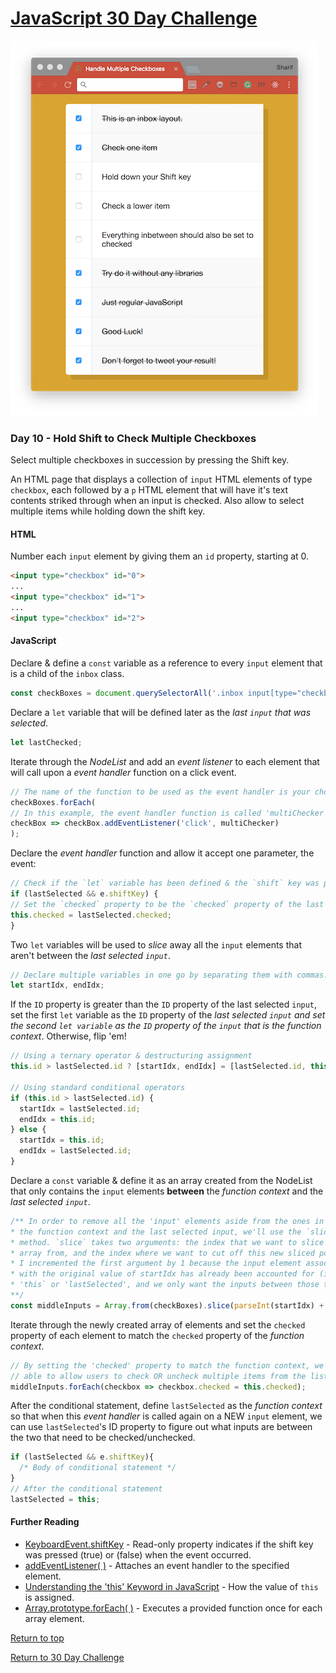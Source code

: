 # [JavaScript 30 Day Challenge](https://javascript30.com/)
![JavaScript30](./day10Checkboxes.png)

### Day 10 - Hold Shift to Check Multiple Checkboxes
Select multiple checkboxes in succession by pressing the Shift key.

An HTML page that displays a collection of `input` HTML elements of type `checkbox`, each followed by a `p` HTML element that will have it's text contents striked through when an input is checked. Also allow to select multiple items while holding down the shift key.

#### HTML
Number each `input` element by giving them an `id` property, starting at 0.
```html
<input type="checkbox" id="0">
...
<input type="checkbox" id="1">
...
<input type="checkbox" id="2">
```

#### JavaScript
Declare & define a `const` variable as a reference to every `input` element
that is a child of the `inbox` class.  
```js
const checkBoxes = document.querySelectorAll('.inbox input[type="checkbox"]');
```
Declare a `let` variable that will be defined later as the _last `input` that was selected_.  
```js
let lastChecked;
```
Iterate through the _NodeList_ and add an _event listener_ to each element that will
call upon a _event handler_ function on a click event.
```js
// The name of the function to be used as the event handler is your choice.
checkBoxes.forEach(
// In this example, the event handler function is called 'multiChecker'.
checkBox => checkBox.addEventListener('click', multiChecker)
);
```
Declare the _event handler_ function and allow it accept one parameter, the event:
```js
// Check if the `let` variable has been defined & the `shift` key was pressed.
if (lastSelected && e.shiftKey) {
// Set the `checked` property to be the `checked` property of the last `input` that was selected.
this.checked = lastSelected.checked;
}
```
Two `let` variables will be used to _slice_ away all the `input` elements that aren't between the _last
selected `input`_.
```js
// Declare multiple variables in one go by separating them with commas.
let startIdx, endIdx;
```
If the `ID` property is greater than the `ID` property of the last selected `input`, set the first `let` variable as the `ID` property of the _last selected `input` and set the second `let variable` as the `ID` property of the `input` that is the function context_. Otherwise, flip 'em!
```js
// Using a ternary operator & destructuring assignment
this.id > lastSelected.id ? [startIdx, endIdx] = [lastSelected.id, this.id] : [startIdx, endIdx] = [this.id, lastSelected.id];

// Using standard conditional operators
if (this.id > lastSelected.id) {
  startIdx = lastSelected.id;
  endIdx = this.id;
} else {
  startIdx = this.id;
  endIdx = lastSelected.id;
}
```
Declare a `const` variable & define it as an array created from the NodeList that only contains the `input` elements **between** the _function context_ and the _last selected `input`_.
```js
/** In order to remove all the 'input' elements aside from the ones in between
* the function context and the last selected input, we'll use the `slice`
* method. `slice` takes two arguments: the index that we want to slice our
* array from, and the index where we want to cut off this new sliced portion.
* I incremented the first argument by 1 because the input element associated
* with the original value of startIdx has already been accounted for (it's either
* 'this` or 'lastSelected', and we only want the inputs between those two).
**/
const middleInputs = Array.from(checkBoxes).slice(parseInt(startIdx) + 1, endIdx);
```
Iterate through the newly created array of elements and set the `checked` property of each element to match the `checked` property of the _function context_.
```js
// By setting the 'checked' property to match the function context, we're
// able to allow users to check OR uncheck multiple items from the list. WOOOO!
middleInputs.forEach(checkbox => checkbox.checked = this.checked);
```
After the conditional statement, define `lastSelected` as the _function context_ so that when this _event handler_ is called again on a NEW `input` element, we can use `lastSelected`'s ID property to figure out what inputs are between the two that need to be checked/unchecked.
```js
if (lastSelected && e.shiftKey){
  /* Body of conditional statement */
}
// After the conditional statement
lastSelected = this;
```

#### Further Reading
- [KeyboardEvent.shiftKey](https://developer.mozilla.org/en-US/docs/Web/API/KeyboardEvent/shiftKey) - Read-only property indicates if the shift key was pressed (true) or (false) when the event occurred.
- [addEventListener( )](https://www.w3schools.com/js/js_htmldom_eventlistener.asp) - Attaches an event handler to the specified element.
- [Understanding the 'this' Keyword in JavaScript](https://medium.com/quick-code/understanding-the-this-keyword-in-javascript-cb76d4c7c5e8) - How the value of `this` is assigned.
- [Array.prototype.forEach( )](https://developer.mozilla.org/en-US/docs/Web/JavaScript/Reference/Global_Objects/Array/forEach) - Executes a provided function once for each array element.

[Return to top](#javascript-30-day-challenge)

[Return to 30 Day Challenge](../../README.md)
